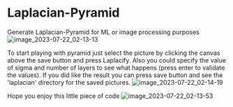 # Laplacian-Pyramid
Generate Laplacian-Pyramid for ML or image processing purposes
![image_2023-07-22_02-13-13](https://github.com/LudwigBitHoven/Laplacian-Pyramid/assets/90330587/7e5d09cb-f024-4572-9ccd-8b0741b5e540)

To start playing with pyramid just select the picture by clicking the canvas above the save button and press Laplacify. Also you could specify the value of sigma and number of layers to see what happens (press enter to validate the values). If you did like the result you can press save button and see the 'laplacian' directory for the saved pictures.
![image_2023-07-22_02-14-19](https://github.com/LudwigBitHoven/Laplacian-Pyramid/assets/90330587/bfe29d11-1ac8-4b01-bf02-5b12c6f8d71e)

Hope you enjoy this little piece of code
![image_2023-07-22_02-13-53](https://github.com/LudwigBitHoven/Laplacian-Pyramid/assets/90330587/715add70-465c-4476-8616-a15682c3c5c8)
